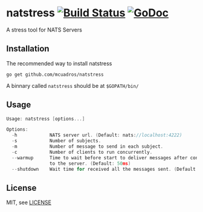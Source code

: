 natstress [![Build Status](https://travis-ci.org/mcuadros/natstress.png?branch=master)](https://travis-ci.org/mcuadros/natstress) [![GoDoc](http://godoc.org/github.com/mcuadros/natstress?status.png)](http://godoc.org/github.com/mcuadros/natstress)
==============================

A stress tool for NATS Servers


Installation
------------

The recommended way to install natstress

```
go get github.com/mcuadros/natstress
```

A binnary called `natstress` should be at `$GOPATH/bin/`

Usage
-----

```go
Usage: natstress [options...]

Options:
  -h            NATS server url. (Default: nats://localhost:4222)
  -s            Number of subjects.
  -m            Number of message to send in each subject.
  -c            Number of clients to run concurrently.
  --warmup      Time to wait before start to deliver messages after connect
                to the server. (Default: 50ms)
  --shutdown    Wait time for received all the messages sent. (Default: 5s)
```

License
-------

MIT, see [LICENSE](LICENSE)
